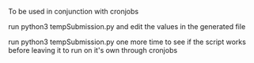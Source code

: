 To be used in conjunction with cronjobs

run python3 tempSubmission.py and edit the values in the generated file

run python3 tempSubmission.py one more time to see if the script works before leaving it to run on it's own through cronjobs

